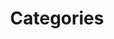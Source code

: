 ---
title: Categories
permalink: /categories/
layout: categories
author_profile: true
sidebar:
    nav: "sidebar-category"
---